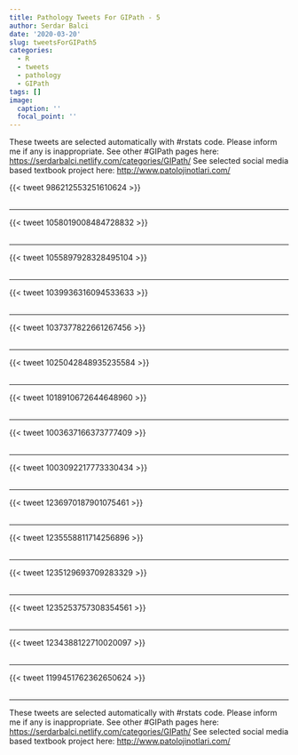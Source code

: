 ```yaml
---
title: Pathology Tweets For GIPath - 5
author: Serdar Balci
date: '2020-03-20'
slug: tweetsForGIPath5
categories:
  - R
  - tweets
  - pathology
  - GIPath
tags: []
image:
  caption: ''
  focal_point: ''
---
```



These tweets are selected automatically with #rstats code. Please inform me if any is inappropriate.
See other #GIPath pages here: https://serdarbalci.netlify.com/categories/GIPath/ 
See selected social media based textbook project here: http://www.patolojinotlari.com/

{{< tweet 986212553251610624 >}}
<br>
<br>
<hr>
{{< tweet 1058019008484728832 >}}
<br>
<br>
<hr>
{{< tweet 1055897928328495104 >}}
<br>
<br>
<hr>
{{< tweet 1039936316094533633 >}}
<br>
<br>
<hr>
{{< tweet 1037377822661267456 >}}
<br>
<br>
<hr>
{{< tweet 1025042848935235584 >}}
<br>
<br>
<hr>
{{< tweet 1018910672644648960 >}}
<br>
<br>
<hr>
{{< tweet 1003637166373777409 >}}
<br>
<br>
<hr>
{{< tweet 1003092217773330434 >}}
<br>
<br>
<hr>
{{< tweet 1236970187901075461 >}}
<br>
<br>
<hr>
{{< tweet 1235558811714256896 >}}
<br>
<br>
<hr>
{{< tweet 1235129693709283329 >}}
<br>
<br>
<hr>
{{< tweet 1235253757308354561 >}}
<br>
<br>
<hr>
{{< tweet 1234388122710020097 >}}
<br>
<br>
<hr>
{{< tweet 1199451762362650624 >}}
<br>
<br>
<hr>


These tweets are selected automatically with #rstats code. Please inform me if any is inappropriate.
See other #GIPath pages here: https://serdarbalci.netlify.com/categories/GIPath/ 
See selected social media based textbook project here: http://www.patolojinotlari.com/
